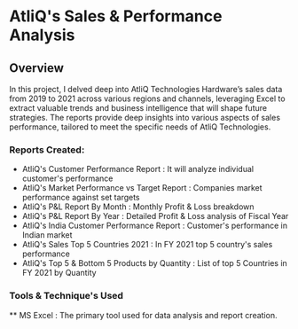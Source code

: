 # AtliQ's Sales & Performance Analysis
## Overview
In this project, I delved deep into AtliQ Technologies Hardware’s sales data from 2019 to 2021 across various regions and channels, leveraging Excel to extract valuable trends and business intelligence that will shape future strategies. The reports provide deep insights into various aspects of sales performance, tailored to meet the specific needs of AtliQ Technologies.

### Reports Created: 

* AtliQ's Customer Performance Report : It will analyze individual customer's performance
* AtliQ's Market Performance vs Target Report : Companies market performance against set targets
* AtliQ's P&L Report By Month : Monthly Profit & Loss breakdown 
* AtliQ's P&L Report By Year : Detailed Profit & Loss analysis of Fiscal Year
* AtliQ's India Customer Performance Report : Customer's performance in Indian market
* AtliQ's Sales Top 5 Countries 2021 : In FY 2021 top 5 country's sales performance
* AtliQ's Top 5 & Bottom 5 Products by Quantity : List of top 5 Countries in FY 2021 by Quantity

### Tools & Technique's Used

** MS Excel : The primary tool used for data analysis and report creation.
